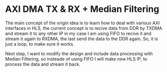 # AXI DMA TX & RX + Median Filtering

The main concept of the origin idea is to learn how to deal with various AXI interfaces in HLS, the current concept is to recive data from DDR by TXDMA and stream it to any other IP in my case I am using FIFO to recive it and stream it again to RXDMA, the last send the data to the DDR again. So, it is just a loop, to make sure it works. 

Next step, I want to modify the design and include data processing with Median Filtering, so insteade of using FIFO I will make new HLS IP, to process the data and stream it back.


